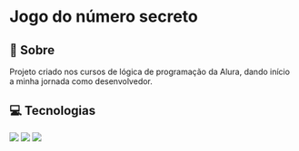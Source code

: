 <h1>Jogo do número secreto</h1>

<h2>📜 Sobre</h2>
<p>Projeto criado nos cursos de lógica de programação da Alura, dando início a minha jornada como desenvolvedor.</p>

## 💻 Tecnologias
<div>
  <img src="https://img.shields.io/badge/HTML-239120?style=for-the-badge&logo=html5&logoColor=white">
  <img src="https://img.shields.io/badge/CSS-239120?&style=for-the-badge&logo=css3&logoColor=white">
  <img src="https://img.shields.io/badge/JavaScript-F7DF1E?style=for-the-badge&logo=javascript&logoColor=black">
</div>
